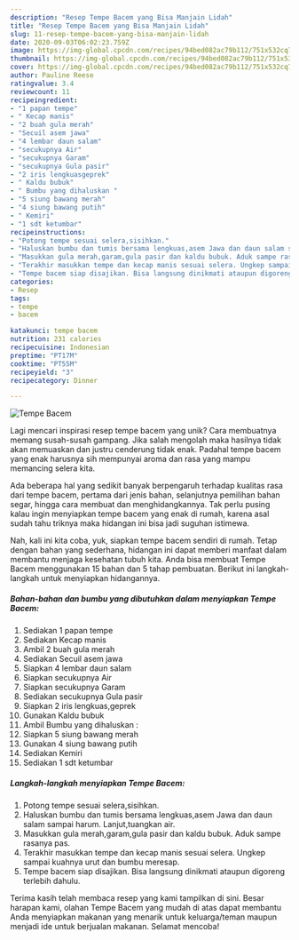 ```yaml
---
description: "Resep Tempe Bacem yang Bisa Manjain Lidah"
title: "Resep Tempe Bacem yang Bisa Manjain Lidah"
slug: 11-resep-tempe-bacem-yang-bisa-manjain-lidah
date: 2020-09-03T06:02:23.759Z
image: https://img-global.cpcdn.com/recipes/94bed082ac79b112/751x532cq70/tempe-bacem-foto-resep-utama.jpg
thumbnail: https://img-global.cpcdn.com/recipes/94bed082ac79b112/751x532cq70/tempe-bacem-foto-resep-utama.jpg
cover: https://img-global.cpcdn.com/recipes/94bed082ac79b112/751x532cq70/tempe-bacem-foto-resep-utama.jpg
author: Pauline Reese
ratingvalue: 3.4
reviewcount: 11
recipeingredient:
- "1 papan tempe"
- " Kecap manis"
- "2 buah gula merah"
- "Secuil asem jawa"
- "4 lembar daun salam"
- "secukupnya Air"
- "secukupnya Garam"
- "secukupnya Gula pasir"
- "2 iris lengkuasgeprek"
- " Kaldu bubuk"
- " Bumbu yang dihaluskan "
- "5 siung bawang merah"
- "4 siung bawang putih"
- " Kemiri"
- "1 sdt ketumbar"
recipeinstructions:
- "Potong tempe sesuai selera,sisihkan."
- "Haluskan bumbu dan tumis bersama lengkuas,asem Jawa dan daun salam sampai harum. Lanjut,tuangkan air."
- "Masukkan gula merah,garam,gula pasir dan kaldu bubuk. Aduk sampe rasanya pas."
- "Terakhir masukkan tempe dan kecap manis sesuai selera. Ungkep sampai kuahnya urut dan bumbu meresap."
- "Tempe bacem siap disajikan. Bisa langsung dinikmati ataupun digoreng terlebih dahulu."
categories:
- Resep
tags:
- tempe
- bacem

katakunci: tempe bacem 
nutrition: 231 calories
recipecuisine: Indonesian
preptime: "PT17M"
cooktime: "PT55M"
recipeyield: "3"
recipecategory: Dinner

---
```



![Tempe Bacem](https://img-global.cpcdn.com/recipes/94bed082ac79b112/751x532cq70/tempe-bacem-foto-resep-utama.jpg)

Lagi mencari inspirasi resep tempe bacem yang unik? Cara membuatnya memang susah-susah gampang. Jika salah mengolah maka hasilnya tidak akan memuaskan dan justru cenderung tidak enak. Padahal tempe bacem yang enak harusnya sih mempunyai aroma dan rasa yang mampu memancing selera kita.

Ada beberapa hal yang sedikit banyak berpengaruh terhadap kualitas rasa dari tempe bacem, pertama dari jenis bahan, selanjutnya pemilihan bahan segar, hingga cara membuat dan menghidangkannya. Tak perlu pusing kalau ingin menyiapkan tempe bacem yang enak di rumah, karena asal sudah tahu triknya maka hidangan ini bisa jadi suguhan istimewa.




Nah, kali ini kita coba, yuk, siapkan tempe bacem sendiri di rumah. Tetap dengan bahan yang sederhana, hidangan ini dapat memberi manfaat dalam membantu menjaga kesehatan tubuh kita. Anda bisa membuat Tempe Bacem menggunakan 15 bahan dan 5 tahap pembuatan. Berikut ini langkah-langkah untuk menyiapkan hidangannya.

<!--inarticleads1-->

##### Bahan-bahan dan bumbu yang dibutuhkan dalam menyiapkan Tempe Bacem:

1. Sediakan 1 papan tempe
1. Sediakan  Kecap manis
1. Ambil 2 buah gula merah
1. Sediakan Secuil asem jawa
1. Siapkan 4 lembar daun salam
1. Siapkan secukupnya Air
1. Siapkan secukupnya Garam
1. Sediakan secukupnya Gula pasir
1. Siapkan 2 iris lengkuas,geprek
1. Gunakan  Kaldu bubuk
1. Ambil  Bumbu yang dihaluskan :
1. Siapkan 5 siung bawang merah
1. Gunakan 4 siung bawang putih
1. Sediakan  Kemiri
1. Sediakan 1 sdt ketumbar




<!--inarticleads2-->

##### Langkah-langkah menyiapkan Tempe Bacem:

1. Potong tempe sesuai selera,sisihkan.
1. Haluskan bumbu dan tumis bersama lengkuas,asem Jawa dan daun salam sampai harum. Lanjut,tuangkan air.
1. Masukkan gula merah,garam,gula pasir dan kaldu bubuk. Aduk sampe rasanya pas.
1. Terakhir masukkan tempe dan kecap manis sesuai selera. Ungkep sampai kuahnya urut dan bumbu meresap.
1. Tempe bacem siap disajikan. Bisa langsung dinikmati ataupun digoreng terlebih dahulu.




Terima kasih telah membaca resep yang kami tampilkan di sini. Besar harapan kami, olahan Tempe Bacem yang mudah di atas dapat membantu Anda menyiapkan makanan yang menarik untuk keluarga/teman maupun menjadi ide untuk berjualan makanan. Selamat mencoba!
